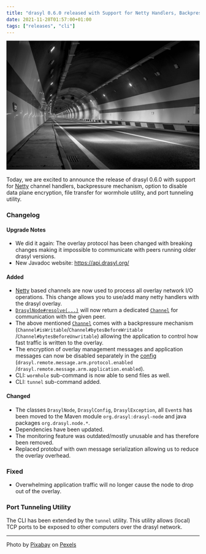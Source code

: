 ```yaml
---
title: "drasyl 0.6.0 released with Support for Netty Handlers, Backpressure Mechanism, and Tunnel Utility"
date: 2021-11-28T01:57:00+01:00
tags: ["releases", "cli"]
---
```


![Grayscale photograph of an empty tunnel](/img/pexels-pixabay-210008.jpg)

Today, we are excited to announce the release of drasyl 0.6.0 with support for [Netty](https://netty.io) channel handlers, backpressure mechanism, option to disable data plane encryption, file transfer for wormhole utility, and port tunneling utility.

<!--more-->

### Changelog

#### Upgrade Notes

- We did it again: The overlay protocol has been changed with breaking changes making it impossible
  to communicate with peers running older drasyl versions.
- New Javadoc website: https://api.drasyl.org/

#### Added

- [Netty](https://netty.io/) based channels are now used to process all overlay network I/O
  operations. This change allows you to use/add many netty handlers with the drasyl overlay.
- [`DrasylNode#resolve(...)`](./drasyl-node/src/main/java/org/drasyl/DrasylNode.java) will now
  return a dedicated [`Channel`](https://netty.io/4.1/api/io/netty/channel/Channel.html) for
  communication with the given peer.
- The above mentioned [`Channel`](https://netty.io/4.1/api/io/netty/channel/Channel.html) comes with
  a backpressure mechanism (`Channel#isWritable`/`Channel#bytesBeforeWritable`
  /`Channel#bytesBeforeUnwritable`) allowing the application to control how fast traffic is written
  to the overlay.
- The encryption of overlay management messages and application messages can now be disabled
  separately in
  the [config](drasyl-node/src/main/resources/reference.conf) (`drasyl.remote.message.arm.protocol.enabled`
  /`drasyl.remote.message.arm.application.enabled`).
- CLI: `wormhole` sub-command is now able to send files as well.
- CLI: `tunnel` sub-command added.

#### Changed

- The classes `DrasylNode`, `DrasylConfig`, `DrasylException`, all `Event`s has been moved to the
  Maven module `org.drasyl:drasyl-node` and java packages `org.drasyl.node.*`.
- Dependencies have been updated.
- The monitoring feature was outdated/mostly unusable and has therefore been removed.
- Replaced protobuf with own message serialization allowing us to reduce the overlay overhead.

### Fixed

- Overwhelming application traffic will no longer cause the node to drop out of the overlay.

### Port Tunneling Utility

The CLI has been extended by the `tunnel` utility.
This utility allows (local) TCP ports to be exposed to other computers over the drasyl network.

---

Photo by [Pixabay](https://www.pexels.com/de-de/@pixabay/) on [Pexels](https://www.pexels.com/)